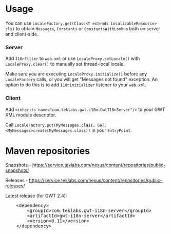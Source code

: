 # Usage
You can use `LocaleFactory.get(Class<T extends LocalizableResource> cls)` to obtain `Messages`, `Constants` or `ConstantsWithLookup` both on server and client-side.

### Server
Add `I18nFilter` to `web.xml` or use `LocaleProxy.setLocale()` with `LocaleProxy.clear()` to manually set thread-local locale.

Make sure you are executing `LocaleProxy.initialize()` before any `LocaleFactory` calls, or you will get "Messages not found" exception. An option to do this is to add `I18nInitializer` listener to your `web.xml`.

### Client
Add `<inherits name="com.teklabs.gwt.i18n.GwtI18nServer"/>` to your GWT XML module descriptor.

Call `LocaleFactory.put(MyMessages.class, GWT.<MyMessages>create(MyMessages.class))` in your `EntryPoint`.

# Maven repositories
Snapshots - <https://service.teklabs.com/nexus/content/repositories/public-snapshots/>

Releases - <https://service.teklabs.com/nexus/content/repositories/public-releases/>

Latest release (for GWT 2.4):
<pre>
    &lt;dependency&gt;
        &lt;groupId&gt;com.teklabs.gwt-i18n-server&lt;/groupId&gt;
        &lt;artifactId&gt;gwt-i18n-server&lt;/artifactId&gt;
        &lt;version&gt;0.11&lt;/version&gt;
    &lt;/dependency&gt;
</pre>
